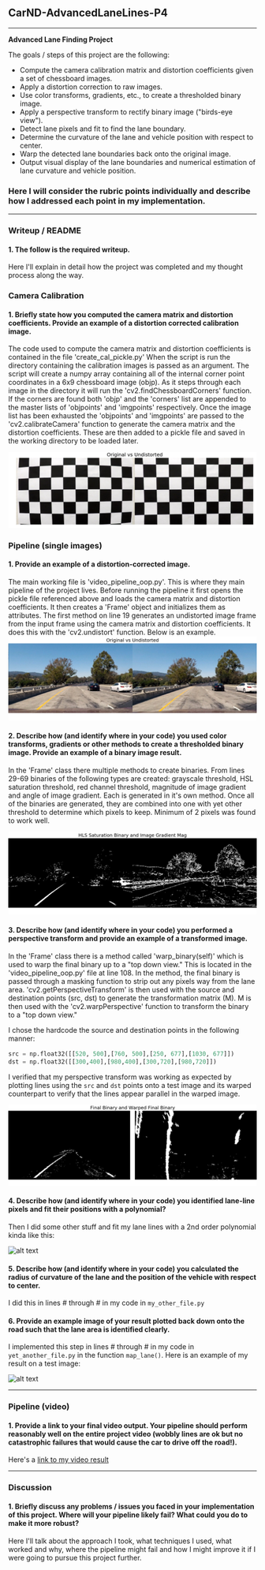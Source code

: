 ## CarND-AdvancedLaneLines-P4

---

**Advanced Lane Finding Project**

The goals / steps of this project are the following:

* Compute the camera calibration matrix and distortion coefficients given a set of chessboard images.
* Apply a distortion correction to raw images.
* Use color transforms, gradients, etc., to create a thresholded binary image.
* Apply a perspective transform to rectify binary image ("birds-eye view").
* Detect lane pixels and fit to find the lane boundary.
* Determine the curvature of the lane and vehicle position with respect to center.
* Warp the detected lane boundaries back onto the original image.
* Output visual display of the lane boundaries and numerical estimation of lane curvature and vehicle position.

[//]: # (Image References)

[image1]: ./media/Calibration_Image.png "Original vs Undistorted"
[image2]: ./media/Corrected_RGB_Image.png "Road Transformed"
[image3]: ./media/HLS_Sat_Mag_Sobel_Binary.png "Binary Examples"
[image4]: ./media/Final_Binary_Warped_Binary.png "Warp Example"
[image5]: ./examples/color_fit_lines.jpg "Fit Visual"
[image6]: ./examples/example_output.jpg "Output"
[video1]: ./project_video.mp4 "Video"


### Here I will consider the rubric points individually and describe how I addressed each point in my implementation.  

---

### Writeup / README

#### 1. The follow is the required writeup.

Here I'll explain in detail how the project was completed and my thought process along the way.  

### Camera Calibration

#### 1. Briefly state how you computed the camera matrix and distortion coefficients. Provide an example of a distortion corrected calibration image.

The code used to compute the camera matrix and distortion coefficients is contained in the file 'create_cal_pickle.py'
When the script is run the directory containing the calibration images is passed as an argument. The script will create a numpy array containing all of the internal corner point coordinates in a 6x9 chessboard image (objp). As it steps through each image in the directory it will run the 'cv2.findChessboardCorners' function. If the corners are found both 'objp' and the 'corners' list are appended to the master lists of 'objpoints' and 'imgpoints' respectively. Once the image list has been exhausted the 'objpoints' and 'imgpoints' are passed to the 'cv2.calibrateCamera' function to generate the camera matrix and the distortion coefficients. These are then added to a pickle file and saved in the working directory to be loaded later. 

![alt text][image1]

### Pipeline (single images)

#### 1. Provide an example of a distortion-corrected image.

The main working file is 'video_pipeline_oop.py'. This is where they main pipeline of the project lives. Before running the pipeline it first opens the pickle file referenced above and loads the camera matrix and distortion coefficients. It then creates a 'Frame' object and initializes them as attributes. The first method on line 19 generates an undistorted image frame from the input frame using the camera matrix and distortion coefficients. It does this with the 'cv2.undistort' function. Below is an example.
![alt text][image2]

#### 2. Describe how (and identify where in your code) you used color transforms, gradients or other methods to create a thresholded binary image.  Provide an example of a binary image result.

In the 'Frame' class there multiple methods to create binaries. From lines 29-69 binaries of the following types are created: grayscale threshold, HSL saturation threshold, red channel threshold, magnitude of image gradient and angle of image gradient. Each is generated in it's own method. Once all of the binaries are generated, they are combined into one with yet other threshold to determine which pixels to keep. Minimum of 2 pixels was found to work well. 

![alt text][image3]

#### 3. Describe how (and identify where in your code) you performed a perspective transform and provide an example of a transformed image.

In the 'Frame' class there is a method called 'warp_binary(self)' which is used to warp the final binary up to a "top down view." This is located in the 'video_pipeline_oop.py' file at line 108. In the method, the final binary is passed through a masking function to strip out any pixels way from the lane area. 'cv2.getPerspectiveTransform' is then used with the source and destination points (src, dst) to generate the transformation matrix (M). M is then used with the 'cv2.warpPerspective' function to transform the binary to a "top down view."


I chose the hardcode the source and destination points in the following manner:
```python
src = np.float32([[520, 500],[760, 500],[250, 677],[1030, 677]])
dst = np.float32([[300,400],[980,400],[300,720],[980,720]])
```

I verified that my perspective transform was working as expected by plotting lines using the `src` and `dst` points onto a test image and its warped counterpart to verify that the lines appear parallel in the warped image.

![alt text][image4]

#### 4. Describe how (and identify where in your code) you identified lane-line pixels and fit their positions with a polynomial?

Then I did some other stuff and fit my lane lines with a 2nd order polynomial kinda like this:

![alt text][image5]

#### 5. Describe how (and identify where in your code) you calculated the radius of curvature of the lane and the position of the vehicle with respect to center.

I did this in lines # through # in my code in `my_other_file.py`

#### 6. Provide an example image of your result plotted back down onto the road such that the lane area is identified clearly.

I implemented this step in lines # through # in my code in `yet_another_file.py` in the function `map_lane()`.  Here is an example of my result on a test image:

![alt text][image6]

---

### Pipeline (video)

#### 1. Provide a link to your final video output.  Your pipeline should perform reasonably well on the entire project video (wobbly lines are ok but no catastrophic failures that would cause the car to drive off the road!).

Here's a [link to my video result](./project_video.mp4)

---

### Discussion

#### 1. Briefly discuss any problems / issues you faced in your implementation of this project.  Where will your pipeline likely fail?  What could you do to make it more robust?

Here I'll talk about the approach I took, what techniques I used, what worked and why, where the pipeline might fail and how I might improve it if I were going to pursue this project further.  
